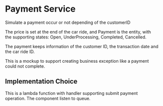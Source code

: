 # Payment Service

Simulate a payment occur or not depending of the customerID

The price is set at the end of the car ride, and Payment is the entity, with the supporting states: Open, UnderProcessing, Completed, Cancelled.

The payment keeps information of the customer ID, the transaction date and the car ride ID.

This is a mockup to support creating business exception like a payment could not complete.

## Implementation Choice

This is a lambda function with handler supporting submit payment operation. The component listen to queue. 
